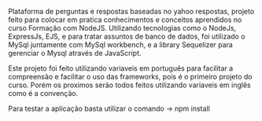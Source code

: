 Plataforma de perguntas e respostas baseadas no yahoo respostas, projeto feito para colocar em pratica conhecimentos e conceitos aprendidos no curso Formação com NodeJS.
Utilizando tecnologias como o NodeJs, ExpressJs, EJS, e para tratar assuntos de banco de dados, foi utilizado o MySql juntamente com MySql workbench, e a library Sequelizer para gerenciar o Mysql através de JavaScript.


Este projeto foi feito utilizando variaveis em português para facilitar a compreensão e facilitar o uso das frameworks, pois é o primeiro projeto do curso. Porém os proximos serão todos feitos utilizando variaveis em inglês como é a convenção.

Para testar a aplicação basta utilizar o comando -> npm install

